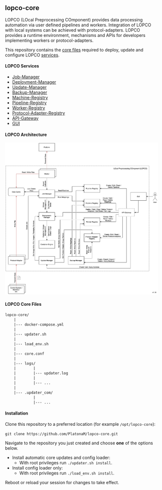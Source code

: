 ## lopco-core

LOPCO (LOcal Preprocessing COmponent) provides data processing automation via user defined pipelines and workers. Integration of LOPCO with local systems can be achieved with protocol-adapters. LOPCO provides a runtime environment, mechanisms and APIs for developers implementing workers or protocol-adapters.  

This repository contains the [core files](#lopco-core-files) required to deploy, update and configure LOPCO [services](#lopco-services).

#### LOPCO Services

- [Job-Manager](https://github.com/PlatonaM/lopco-job-manager)
- [Deployment-Manager](https://github.com/PlatonaM/lopco-deployment-manager)
- [Update-Manager](https://github.com/PlatonaM/lopco-update-manager)
- [Backup-Manager](https://github.com/PlatonaM/lopco-backup-manager)
- [Machine-Registry](https://github.com/PlatonaM/lopco-machine-registry)
- [Pipeline-Registry](https://github.com/PlatonaM/lopco-pipeline-registry)
- [Worker-Registry](https://github.com/PlatonaM/lopco-worker-registry)
- [Protocol-Adapter-Registry](https://github.com/PlatonaM/lopco-protocol-adapter-registry)
- [API-Gateway](https://github.com/PlatonaM/tinyproxy-env-conf)
- [GUI](https://github.com/PlatonaM/lopco-gui)

#### LOPCO Architecture

![LOPCO architecture](arch.png)

#### LOPCO Core Files

    lopco-core/
        |
        |--- docker-compose.yml
        |
        |--- updater.sh
        |
        |--- load_env.sh
        |
        |--- core.conf
        |
        |--- logs/
        |        |
        |        |--- updater.log
        |        |
        |        |--- ...
        |
        |--- .updater_com/
                 |
                 |--- ...

#### Installation

Clone this repository to a preferred location (for example `/opt/lopco-core`):

`git clone https://github.com/PlatonaM/lopco-core.git`

Navigate to the repository you just created and choose **one** of the options below.

 - Install automatic core updates and config loader:
	 - With root privileges run `./updater.sh install`.
 - Install config loader only:
	 - With root privileges run `./load_env.sh install`.

Reboot or reload your session for changes to take effect.

